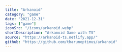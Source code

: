 ```yaml
---
title: "Arkanoid"
category: "game"
date: "2021-12-31"
tags: ["game"]
iconSrc: "/icons/arkanoid.webp"
shortDescription: "Arkanoid Game with TS"
source: "https://arkanoid-ts.netlify.app/"
github: "https://github.com/tharunoptimus/arkanoid"
---
```

